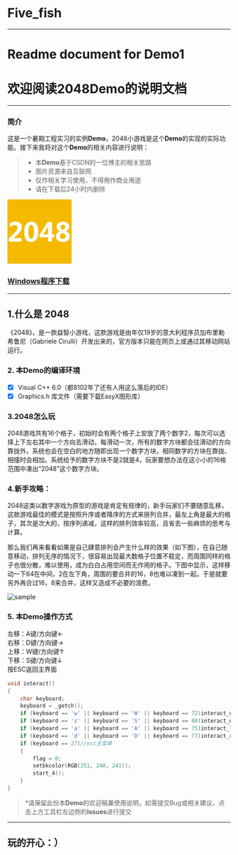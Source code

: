 # Five_fish
---
# Readme document for Demo1 
# 欢迎阅读2048Demo的说明文档

---
### 简介  

这是一个暑期工程实习的实例**Demo**，2048小游戏是这个**Demo**的实现的实际功能。接下来我将对这个**Demo**的相关内容进行说明：

> * 本**Demo**基于CSDN的一位博主的相关思路
> * 图片资源来自互联网
> * 仅作相关学习使用，不得用作商业用途
> * 请在下载后24小时内删除  
  
  

![2048的logo](Demo1/pic/2048.jpg)
  
    
    
### [Windows程序下载](https://github.com/DesmondXx4/Five_fish/blob/master/Demo1/Debug/Cpp1.exe)


------

## 1.什么是 2048

《2048》，是一款益智小游戏，这款游戏是由年仅19岁的意大利程序员加布里勒希鲁尼（Gabriele Cirulli）开发出来的，官方版本只能在网页上或通过其移动网站运行。

### 2. 本**Demo**的编译环境

- [x] Visual C++ 6.0（都8102年了还有人用这么落后的IDE）
- [x] Graphics.h 库文件（需要下载EasyX图形库）

### 3.2048怎么玩

2048游戏共有16个格子，初始时会有两个格子上安放了两个数字2，每次可以选择上下左右其中一个方向去滑动，每滑动一次，所有的数字方块都会往滑动的方向靠拢外，系统也会在空白的地方随即出现一个数字方块，相同数字的方块在靠拢、相撞时会相加。系统给予的数字方块不是2就是4，玩家要想办法在这小小的16格范围中凑出“2048”这个数字方块。

### 4.新手攻略：

2048这类以数字游戏为原型的游戏是肯定有规律的，新手玩家们不要随意乱移，这款游戏最佳的模式是按照升序或者降序的方式来排列合并，最左上角是最大的格子，其次是次大的，按序列递减，这样的排列效率较高，且省去一些麻烦的思考与计算。

那么我们再来看看如果是自己肆意排列会产生什么样的效果（如下图），在自己随意移动，排列无序的情况下，很容易出现最大数格子位置不稳定，而周围同样的格子也很分散，难以使用，成为白白占用空间而无作用的格子。下图中显示，这样移动一下64在中间，2在左下角，周围的要合并的16，8也难以凑到一起。于是就要另外再合过16，8来合并，这样又造成不必要的浪费。  
  
    
    
![sample](https://gss0.baidu.com/-Po3dSag_xI4khGko9WTAnF6hhy/zhidao/pic/item/d8f9d72a6059252d6f58a3fe3f9b033b5ab5b9f9.jpg)

### 5. 本Demo操作方式
左移：A键/方向键←  
右移：D键/方向键→  
上移：W键/方向键↑  
下移：S键/方向键↓  
按ESC返回主界面  


```c++
void interact()
{
	char keyboard;
	keyboard = _getch();
	if (keyboard == 'w' || keyboard == 'W' || keyboard == 72)interact_up();//上
	if (keyboard == 's' || keyboard == 'S' || keyboard == 80)interact_down();//下
	if (keyboard == 'a' || keyboard == 'A' || keyboard == 75)interact_left();//左
	if (keyboard == 'd' || keyboard == 'D' || keyboard == 77)interact_right();//右
	if (keyboard == 27)//esc主菜单
	{
		flag = 0;
		setbkcolor(RGB(251, 248, 241));
		start_4();
	}
}
```
> \*请保留此份本**Demo**的欢迎稿兼使用说明，如需提交Bug或相关建议，点击上方工具栏左边侧的**Issues**进行提交

---
玩的开心：）
---

